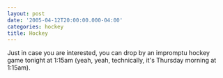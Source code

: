 ```yaml
---
layout: post
date: '2005-04-12T20:00:00.000-04:00'
categories: hockey
title: Hockey
---
```


Just in case you are interested, you can drop by an impromptu hockey game tonight at 1:15am (yeah, yeah, technically, it's Thursday morning at 1:15am).